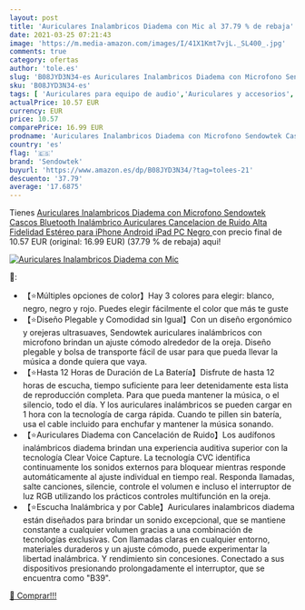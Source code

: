 ```yaml
---
layout: post
title: 'Auriculares Inalambricos Diadema con Mic al 37.79 % de rebaja'
date: 2021-03-25 07:21:43
image: 'https://m.media-amazon.com/images/I/41X1Kmt7vjL._SL400_.jpg'
comments: true
category: ofertas
author: 'tole.es'
slug: 'B08JYD3N34-es Auriculares Inalambricos Diadema con Microfono Sendowtek...'
sku: 'B08JYD3N34-es'
tags: [ 'Auriculares para equipo de audio','Auriculares y accesorios','Electrónica','android','sendowtek', ]
actualPrice: 10.57 EUR
currency: EUR
price: 10.57
comparePrice: 16.99 EUR
prodname: 'Auriculares Inalambricos Diadema con Microfono Sendowtek Cascos Bluetooth Inalámbrico Auriculares Cancelacion de Ruido Alta Fidelidad Estéreo para iPhone Android iPad PC  Negro '
country: 'es'
flag: '🇪🇸'
brand: 'Sendowtek'
buyurl: 'https://www.amazon.es/dp/B08JYD3N34/?tag=tolees-21'
descuento: '37.79'
average: '17.6875'
---
```


Tienes [Auriculares Inalambricos Diadema con Microfono Sendowtek Cascos Bluetooth Inalámbrico Auriculares Cancelacion de Ruido Alta Fidelidad Estéreo para iPhone Android iPad PC  Negro ](https://www.amazon.es/dp/B08JYD3N34/?tag=tolees-21) con precio final de  10.57 EUR (original: 16.99 EUR) (37.79 %  de rebaja) aqui!

[![Auriculares Inalambricos Diadema con Mic](https://m.media-amazon.com/images/I/41X1Kmt7vjL._SL400_.jpg)](https://www.amazon.es/dp/B08JYD3N34/?tag=tolees-21)

🔎:

- 【⭐Múltiples opciones de color】Hay 3 colores para elegir: blanco, negro, negro y rojo. Puedes elegir fácilmente el color que más te guste
- 【⭐Diseño Plegable y Comodidad sin Igual】Con un diseño ergonómico y orejeras ultrasuaves, Sendowtek auriculares inalámbricos con microfono brindan un ajuste cómodo alrededor de la oreja. Diseño plegable y bolsa de transporte fácil de usar para que pueda llevar la música a donde quiera que vaya.
- 【⭐Hasta 12 Horas de Duración de La Batería】Disfrute de hasta 12 horas de escucha, tiempo suficiente para leer detenidamente esta lista de reproducción completa. Para que pueda mantener la música, o el silencio, todo el día. Y los auriculares inalámbricos se pueden cargar en 1 hora con la tecnología de carga rápida. Cuando te pillen sin batería, usa el cable incluido para enchufar y mantener la música sonando.
- 【⭐Auriculares Diadema con Cancelación de Ruido】Los audífonos inalámbricos diadema brindan una experiencia auditiva superior con la tecnología Clear Voice Capture. La tecnología CVC identifica continuamente los sonidos externos para bloquear mientras responde automáticamente al ajuste individual en tiempo real. Responda llamadas, salte canciones, silencie, controle el volumen e incluso el interruptor de luz RGB utilizando los prácticos controles multifunción en la oreja.
- 【⭐Escucha Inalámbrica y por Cable】Auriculares inalambricos diadema están diseñados para brindar un sonido excepcional, que se mantiene constante a cualquier volumen gracias a una combinación de tecnologías exclusivas. Con llamadas claras en cualquier entorno, materiales duraderos y un ajuste cómodo, puede experimentar la libertad inalámbrica. Y rendimiento sin concesiones. Conectado a sus dispositivos presionando prolongadamente el interruptor, que se encuentra como "B39".

[🛒 Comprar!!!](https://www.amazon.es/dp/B08JYD3N34/?tag=tolees-21)
